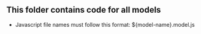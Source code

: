 ## This folder contains code for all models
- Javascript file names must follow this format: ${model-name}.model.js